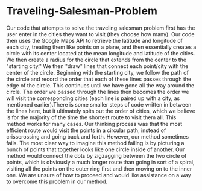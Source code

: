 # Traveling-Salesman-Problem
Our code that attempts to solve the traveling salesman problem first has the user enter in the cities they want to visit (they choose how many). Our code then uses the Google Maps API to retrieve the latitude and longitude of each city, treating them like points on a plane, and then essentially creates a circle with its center located at the mean longitude and latitude of the cities. We then create a radius for the circle that extends from the center to the "starting city." We then "draw" lines that connect each point/city with the center of the circle. Beginning with the starting city, we follow the path of the circle and record the order that each of these lines passes through the edge of the circle. This continues until we have gone all the way around the circle. The order we passed through the lines then becomes the order we will visit the corresponding cities (each line is paired up with a city, as mentioned earlier).There is some smaller steps of code written in between the lines here, but it ultimately spits out the order of cities, which we believe is for the majority of the time the shortest route to visit them all. This method works for many cases. Our thinking process was that the most efficient route would visit the points in a circular path, instead of crisscrossing and going back and forth. However, our method sometimes fails. The most clear way to imagine this method failing is by picturing a bunch of points that together looks like one circle inside of another. Our method would connect the dots by zigzagging between the two circle of points, which is obviously a much longer route than going in sort of a spiral, visiting all the points on the outer ring first and then moving on to the inner one. We are unsure of how to proceed and would like assistance on a way to overcome this problem in our method.